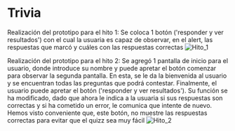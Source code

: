 # Trivia
Realización del prototipo para el hito 1:
Se coloca 1 botón ('responder y ver resultados') con el cual la usuaria es capaz de observar, en el alert, las respuestas que marcó y cuáles con las respuestas correctas
![Hito_1](https://user-images.githubusercontent.com/103393649/164474908-49a10709-d5fc-4980-ad5d-e3e43f4c6f16.jpg)

Realización del prototipo para el hito 2:
Se agregó 1 pantalla de inicio para el usuario, donde introduce su nombre y puede apretar el botón comenzar para observar la segunda pantalla. En esta, se le da la bienvenida al usuario y se encuentran todas las preguntas que podrá contestar. Finalmente, el usuario puede apretar el botón ('responder y ver resultados'). Su función se ha modificado, dado que ahora le indica a la usuaria si sus respuestas son correctas y si ha cometido un error, le comunica que intente de nuevo. Hemos visto conveniente que, este botón, no muestre las respuestas correctas para evitar que el quizz sea muy fácil
![Hito_2](https://user-images.githubusercontent.com/103393649/164474712-bddbb84a-6f0e-4d09-8600-d61101fd962a.jpg)
